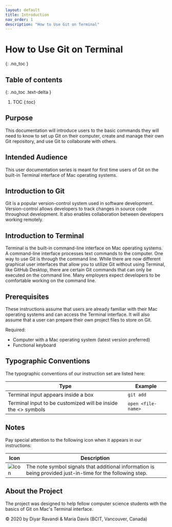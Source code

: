 ```yaml
---
layout: default
title: Introduction
nav_order: 1
description: "How to Use Git on Terminal"
---
```


# How to Use Git on Terminal
{: .no_toc }

## Table of contents
{: .no_toc .text-delta }

1. TOC
{:toc}

## Purpose

This documentation will introduce users to the basic commands they will need to know to set up Git on their computer, create and manage their own Git repository, and use Git to collaborate with others.

## Intended Audience

This user documentation series is meant for first time users of Git on the built-in Terminal interface of Mac operating systems.

## Introduction to Git

Git is a popular version-control system used in software development. Version-control allows  developers to track changes in source code throughout development. It also enables collaboration between developers working remotely. 

## Introduction to Terminal

Terminal is the built-in command-line interface on Mac operating systems. A command-line interface processes text commands to the computer. One way to use Git is through the command line. While there are now different graphical user interfaces that allow you to utilize Git without using Terminal, like GitHub Desktop, there are certain Git commands that can only be executed on the command line. Many employers expect developers to be comfortable working on the command line.

## Prerequisites

These instructions assume that users are already familiar with their Mac operating systems and can access the Terminal interface. It will also assume that a user can prepare their own project files to store on Git.

Required:
* Computer with a Mac operating system (latest version preferred)
* Functional keyboard

## Typographic Conventions

The typographic conventions of our instruction set are listed here:

| Type | Example |
| ----------- | ----------- |
| Terminal input appears inside a box | ```git add``` |
| Terminal input to be customized will be inside the <> symbols | ```open <file-name>``` |

## Notes

Pay special attention to the following icon when it appears in our instructions:

| Icon      | Description |
| ----------- | ----------- |
|   ![Icon](https://imgur.com/8hOhnYk.png)| The note symbol signals that additional information is being provided just-in-time for the following step. |

## About the Project

The project was designed to help fellow computer science students with the basics of Git on Mac's Terminal interface.

&copy; 2020 by Diyar Ravandi & Maria Davis (BCIT, Vancouver, Canada)

